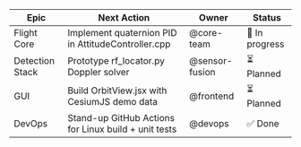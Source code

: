| Epic | Next Action | Owner | Status |
|------|-------------|-------|--------|
| Flight Core | Implement quaternion PID in AttitudeController.cpp | @core-team | 🚧 In progress |
| Detection Stack | Prototype rf_locator.py Doppler solver | @sensor-fusion | ⏳ Planned |
| GUI | Build OrbitView.jsx with CesiumJS demo data | @frontend | ⏳ Planned |
| DevOps | Stand-up GitHub Actions for Linux build + unit tests | @devops | ✅ Done |
